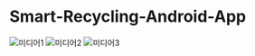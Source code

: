 # Smart-Recycling-Android-App
![미디어1](https://user-images.githubusercontent.com/41350477/211201994-328b0dc3-028d-4bd8-88e0-60597679ebf5.gif)
![미디어2](https://user-images.githubusercontent.com/41350477/211201823-fc2db93b-aa10-4d90-97eb-ce326a95e8d5.gif)
![미디어3](https://user-images.githubusercontent.com/41350477/211201851-3968e469-21d1-4953-b23a-d3e381c298bc.gif)
